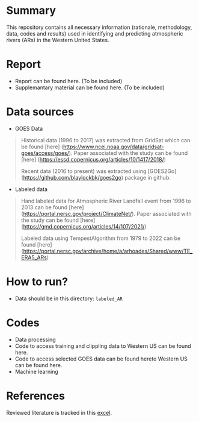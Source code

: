 # Summary
This repository contains all necessary information (rationale, methodology, data, codes and results) used in identifying and predicting atmospheric rivers (ARs) in the Western United States.

# Report
- Report can be found here. (To be included)
- Supplemantary material can be found here. (To be included)

# Data sources
- GOES Data
> Historical data (1996 to 2017) was extracted from GridSat which can be found [here] (https://www.ncei.noaa.gov/data/gridsat-goes/access/goes/). Paper associated with the study can be found [here] (https://essd.copernicus.org/articles/10/1417/2018/)
> 
> Recent data (2016 to present) was extracted using [GOES2Go] (https://github.com/blaylockbk/goes2go) package in github.
> 
- Labeled data
> Hand labeled data for Atmospheric River Landfall event from 1996 to 2013 can be found [here] (https://portal.nersc.gov/project/ClimateNet/). Paper associated with the study can be found [here] (https://gmd.copernicus.org/articles/14/107/2021/)
>
> Labeled data using TempestAlgorithm from 1979 to 2022 can be found [here] (https://portal.nersc.gov/archive/home/a/arhoades/Shared/www/TE_ERA5_ARs)

# How to run?
- Data should be in this directory: `labeled_AR`

# Codes
- Data processing
- Code to access training and clippling data to Western US can be found here.
- Code to access selected GOES data can be found hereto Western US can be found here.
- Machine learning

# References
Reviewed literature is tracked in this [excel](https://docs.google.com/spreadsheets/d/1ovGYoTcQZkRDXEwAZ5278RPfPh73KC0zgMktf7-vxNM/edit?gid=0#gid=0).


